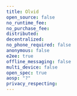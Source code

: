 ```yaml
---
title: Olvid
open_source: false
no_runtime_fee:
no_purchase_fee:
distributed:
decentralized:
no_phone_required: false
anonymous: false
e2ee: true
offline_messaging: false
multi_device: false
open_spec: true
aosp: "?"
privacy_respecting:
---
```


